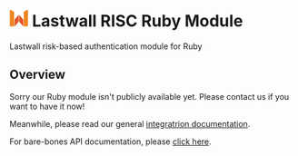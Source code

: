 # ![Lastwall Logo](logo.png) Lastwall RISC Ruby Module

Lastwall risk-based authentication module for Ruby

## Overview

Sorry our Ruby module isn't publicly available yet.  Please contact us if you want to have it now!

Meanwhile, please read our general [integratrion documentation](Integration.md).

For bare-bones API documentation, please [click here](API.md).
